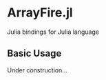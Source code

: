 # ArrayFire.jl

Julia bindings for Julia language

## Basic Usage
Under construction...
```julia
```
